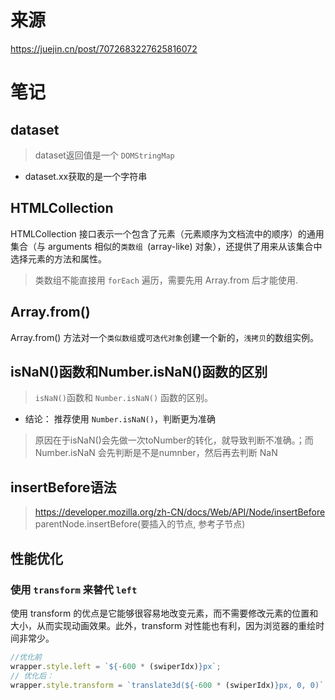 # 来源
https://juejin.cn/post/7072683227625816072


# 笔记

## dataset
> dataset返回值是一个 `DOMStringMap`
* dataset.xx获取的是一个字符串


## HTMLCollection

HTMLCollection 接口表示一个包含了元素（元素顺序为文档流中的顺序）的通用集合（与 arguments 相似的`类数组 `(array-like) 对象），还提供了用来从该集合中选择元素的方法和属性。

> 类数组不能直接用 `forEach` 遍历，需要先用 Array.from 后才能使用.


## Array.from()
Array.from() 方法对一个`类似数组`或`可迭代对象`创建一个新的，`浅拷贝`的数组实例。


## isNaN()函数和Number.isNaN()函数的区别
>`isNaN()`函数和 `Number.isNaN()` 函数的区别。

* 结论：
推荐使用 `Number.isNaN()`，判断更为准确
>原因在于isNaN()会先做一次toNumber的转化，就导致判断不准确。；而 Number.isNaN 会先判断是不是numnber，然后再去判断 NaN

## insertBefore语法

>https://developer.mozilla.org/zh-CN/docs/Web/API/Node/insertBefore
parentNode.insertBefore(要插入的节点, 参考子节点)


## 性能优化

### 使用 `transform` 来替代 `left`
使用 transform 的优点是它能够很容易地改变元素，而不需要修改元素的位置和大小，从而实现动画效果。此外，transform 对性能也有利，因为浏览器的重绘时间非常少。


```js
//优化前
wrapper.style.left = `${-600 * (swiperIdx)}px`;  
// 优化后：
wrapper.style.transform = `translate3d(${-600 * (swiperIdx)}px, 0, 0)`
```
